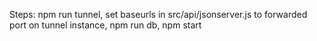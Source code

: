 Steps: npm run tunnel, set baseurls in src/api/jsonserver.js to forwarded port on tunnel instance, npm run db, npm start
